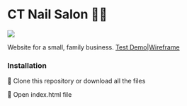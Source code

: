 # CT Nail Salon 💅🏻

<img src=https://user-images.githubusercontent.com/36140849/100556027-2ab3cc00-3254-11eb-98f7-8d2a2476d71f.png>

Website for a small, family business. [Test Demo](https://www.idahui.me/CT-NailSalon/)|[Wireframe](https://www.figma.com/file/6sXKsvV9qDm9uSqyvyEQ7b/Untitled?node-id=0%3A1)

### Installation

🌸 Clone this repository or download all the files

🌸 Open index.html file
